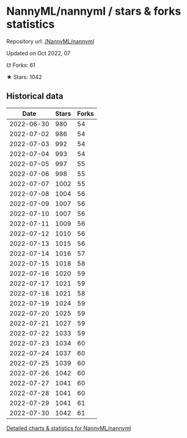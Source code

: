 # NannyML/nannyml / stars & forks statistics

Repository url: [/NannyML/nannyml](https://github.com/NannyML/nannyml)

Updated on Oct 2022, 07

☋ Forks: 61

★ Stars: 1042

## Historical data
| Date | Stars | Forks |
|------|-------|-------|
| 2022-06-30 | 980 | 54 | 
| 2022-07-02 | 986 | 54 | 
| 2022-07-03 | 992 | 54 | 
| 2022-07-04 | 993 | 54 | 
| 2022-07-05 | 997 | 55 | 
| 2022-07-06 | 998 | 55 | 
| 2022-07-07 | 1002 | 55 | 
| 2022-07-08 | 1004 | 56 | 
| 2022-07-09 | 1007 | 56 | 
| 2022-07-10 | 1007 | 56 | 
| 2022-07-11 | 1009 | 56 | 
| 2022-07-12 | 1010 | 56 | 
| 2022-07-13 | 1015 | 56 | 
| 2022-07-14 | 1016 | 57 | 
| 2022-07-15 | 1018 | 58 | 
| 2022-07-16 | 1020 | 59 | 
| 2022-07-17 | 1021 | 59 | 
| 2022-07-18 | 1021 | 58 | 
| 2022-07-19 | 1024 | 59 | 
| 2022-07-20 | 1025 | 59 | 
| 2022-07-21 | 1027 | 59 | 
| 2022-07-22 | 1033 | 59 | 
| 2022-07-23 | 1034 | 60 | 
| 2022-07-24 | 1037 | 60 | 
| 2022-07-25 | 1039 | 60 | 
| 2022-07-26 | 1042 | 60 | 
| 2022-07-27 | 1041 | 60 | 
| 2022-07-28 | 1041 | 60 | 
| 2022-07-29 | 1041 | 61 | 
| 2022-07-30 | 1042 | 61 | 


[Detailed charts & statistics for NannyML/nannyml](https://reviewgithub.com/rep/NannyML/nannyml)
